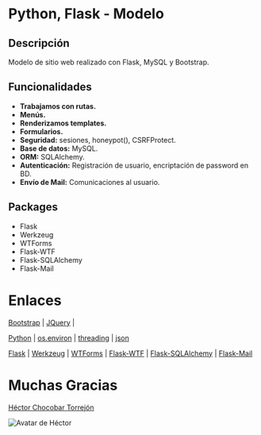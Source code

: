 # Python, Flask - Modelo

## Descripción

Modelo de sitio web realizado con Flask, MySQL y Bootstrap.

## Funcionalidades

- **Trabajamos con rutas.**
- **Menús.**
- **Renderizamos templates.**
- **Formularios.**
- **Seguridad:** sesiones, honeypot(), CSRFProtect.
- **Base de datos:** MySQL. 
- **ORM:** SQLAlchemy.
- **Autenticación:** Registración de usuario, encriptación de password en BD.
- **Envío de Mail:** Comunicaciones al usuario. 

## Packages

- Flask
- Werkzeug
- WTForms
- Flask-WTF
- Flask-SQLAlchemy
- Flask-Mail

# Enlaces

[Bootstrap](https://getbootstrap.com/) | 
[JQuery](https://api.jquery.com/) | 

[Python](https://www.python.org/) |
[os.environ](https://docs.python.org/3/library/os.html#os.environ) |
[threading](https://docs.python.org/3/library/threading.html) |
[json](https://docs.python.org/3/library/json.html)

[Flask](https://flask.palletsprojects.com/) |
[Werkzeug](https://werkzeug.palletsprojects.com/) | 
[WTForms](https://wtforms.readthedocs.io/) |
[Flask-WTF](https://flask-wtf.readthedocs.io/) |
[Flask-SQLAlchemy](https://flask-sqlalchemy.palletsprojects.com/) |
[Flask-Mail](https://pythonhosted.org/Flask-Mail/)

# Muchas Gracias

[Héctor Chocobar Torrejón](http://chocobar.net)


![Avatar de Héctor](https://en.gravatar.com/userimage/146115819/41a333edd75fea5257a0a684c76cf977.png)
